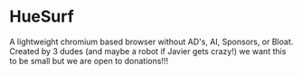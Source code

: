 # HueSurf
A lightweight chromium based browser without AD's, AI, Sponsors, or Bloat. Created by 3 dudes (and maybe a robot if Javier gets crazy!) we want this to be small but we are open to donations!!! 
